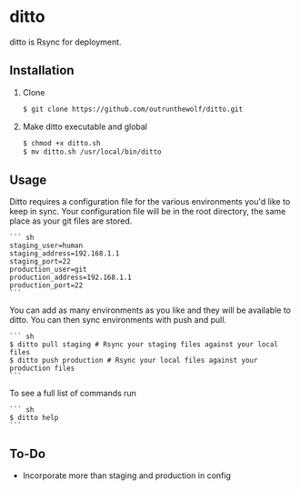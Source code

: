 ditto
=====

ditto is Rsync for deployment.

Installation
--------------------

1. Clone

    ``` sh
    $ git clone https://github.com/outrunthewolf/ditto.git
    ```

2. Make ditto executable and global

    ``` sh
  	$ chmod +x ditto.sh
    $ mv ditto.sh /usr/local/bin/ditto
    ```

Usage
--------------------

Ditto requires a configuration file for the various environments you'd like to keep in sync. Your configuration file will be in the root directory, the same place as your git files are stored.
    
    ``` sh
    staging_user=human
    staging_address=192.168.1.1
    staging_port=22
    production_user=git
    production_address=192.168.1.1
    production_port=22
    ```

You can add as many environments as you like and they will be available to ditto. You can then sync environments with push and pull.

    ``` sh
    $ ditto pull staging # Rsync your staging files against your local files
    $ ditto push production # Rsync your local files against your production files
    ```

To see a full list of commands run

    ``` sh
    $ ditto help
    ```

To-Do
--------------------
- Incorporate more than staging and production in config
